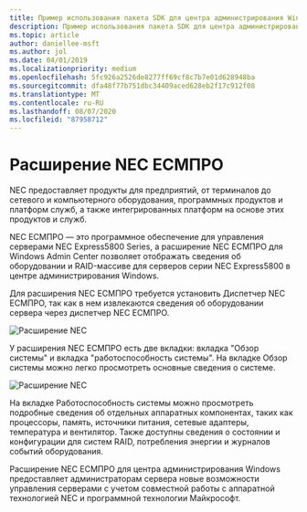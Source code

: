 ```yaml
---
title: Пример использования пакета SDK для центра администрирования Windows — NEC
description: Пример использования пакета SDK для центра администрирования Windows — NEC
ms.topic: article
author: daniellee-msft
ms.author: jol
ms.date: 04/01/2019
ms.localizationpriority: medium
ms.openlocfilehash: 5fc926a2526de8277ff69cf8c7b7e01d628948ba
ms.sourcegitcommit: dfa48f77b751dbc34409aced628eb2f17c912f08
ms.translationtype: MT
ms.contentlocale: ru-RU
ms.lasthandoff: 08/07/2020
ms.locfileid: "87958712"
---
```

# <a name="nec-esmpro-extension"></a>Расширение NEC ЕСМПРО

NEC предоставляет продукты для предприятий, от терминалов до сетевого и компьютерного оборудования, программных продуктов и платформ служб, а также интегрированных платформ на основе этих продуктов и служб.

NEC ЕСМПРО — это программное обеспечение для управления серверами NEC Express5800 Series, а расширение NEC ЕСМПРО для Windows Admin Center позволяет отображать сведения об оборудовании и RAID-массиве для серверов серии NEC Express5800 в центре администрирования Windows.

Для расширения NEC ЕСМПРО требуется установить Диспетчер NEC ЕСМПРО, так как в нем извлекаются сведения об оборудовании сервера через диспетчер NEC ЕСМПРО.

![Расширение NEC](../../media/extend-case-study-nec/nec-1.png)

У расширения NEC ЕСМПРО есть две вкладки: вкладка "Обзор системы" и вкладка "работоспособность системы". На вкладке Обзор системы можно легко просмотреть основные сведения о системе.

![Расширение NEC](../../media/extend-case-study-nec/nec-2.png)

На вкладке Работоспособность системы можно просмотреть подробные сведения об отдельных аппаратных компонентах, таких как процессоры, память, источники питания, сетевые адаптеры, температура и вентилятор. Также доступны сведения о состоянии и конфигурации для систем RAID, потребления энергии и журналов событий оборудования.

Расширение NEC ЕСМПРО для центра администрирования Windows предоставляет администраторам сервера новые возможности управления серверами с учетом совместной работы с аппаратной технологией NEC и программной технологии Майкрософт.